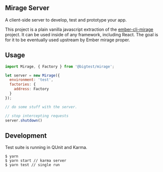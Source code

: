 ## Mirage Server

A client-side server to develop, test and prototype your app.

This project is a plain vanilla javascript extraction of the
[ember-cli-mirage][1] project. It can be used inside of any framework,
including React. The goal is for it to be eventually used upstream
by Ember mirage proper.

## Usage

``` javascript
import Mirage, { Factory } from '@bigtest/mirage';

let server = new Mirage({
  environment: 'test',
  factories: {
    address: Factory
  }
});

// do some stuff with the server.

// stop intercepting requests
server.shutdown()
```

## Development

Test suite is running in QUnit and Karma.

```
$ yarn
$ yarn start // karma server
$ yarn test // single run
```

[1]: http://www.ember-cli-mirage.com/
